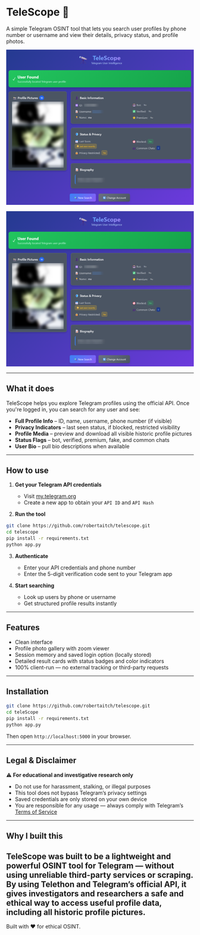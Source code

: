 # TeleScope 🔭

A simple Telegram OSINT tool that lets you search user profiles by phone number or username and view their details, privacy status, and profile photos.

![TeleScope Interface](images/result.png)

![Search Results](images/result.png)

---

## What it does

TeleScope helps you explore Telegram profiles using the official API. Once you're logged in, you can search for any user and see:

- **Full Profile Info** – ID, name, username, phone number (if visible)
- **Privacy Indicators** – last seen status, if blocked, restricted visibility
- **Profile Media** – preview and download all visible historic profile pictures
- **Status Flags** – bot, verified, premium, fake, and common chats
- **User Bio** – pull bio descriptions when available

---

## How to use

1. **Get your Telegram API credentials**
   - Visit [my.telegram.org](https://my.telegram.org)
   - Create a new app to obtain your `API ID` and `API Hash`

2. **Run the tool**

```bash
git clone https://github.com/robertaitch/telescope.git
cd telescope
pip install -r requirements.txt
python app.py
```

3. **Authenticate**
   - Enter your API credentials and phone number
   - Enter the 5-digit verification code sent to your Telegram app

4. **Start searching**
   - Look up users by phone or username
   - Get structured profile results instantly

---

## Features

- Clean interface
- Profile photo gallery with zoom viewer
- Session memory and saved login option (locally stored)
- Detailed result cards with status badges and color indicators
- 100% client-run — no external tracking or third-party requests

---

## Installation

```bash
git clone https://github.com/robertaitch/telescope.git
cd teleScope
pip install -r requirements.txt
python app.py
```

Then open `http://localhost:5000` in your browser.

---

## Legal & Disclaimer

⚠️ **For educational and investigative research only**

- Do not use for harassment, stalking, or illegal purposes
- This tool does not bypass Telegram’s privacy settings
- Saved credentials are only stored on your own device
- You are responsible for any usage — always comply with Telegram’s [Terms of Service](https://telegram.org/tos)

---

## Why I built this

TeleScope was built to be a lightweight and powerful OSINT tool for Telegram — without using unreliable third-party services or scraping. By using Telethon and Telegram’s official API, it gives investigators and researchers a safe and ethical way to access useful profile data, including all historic profile pictures.
---

Built with ❤️ for ethical OSINT.
